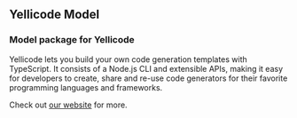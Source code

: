 ## Yellicode Model

### Model package for Yellicode

Yellicode lets you build your own code generation templates with TypeScript. It consists of a Node.js CLI and extensible APIs, making it easy for developers to create, share and re-use code generators for their favorite programming languages and frameworks. 

Check out [our website](https://www.yellicode.com) for more.